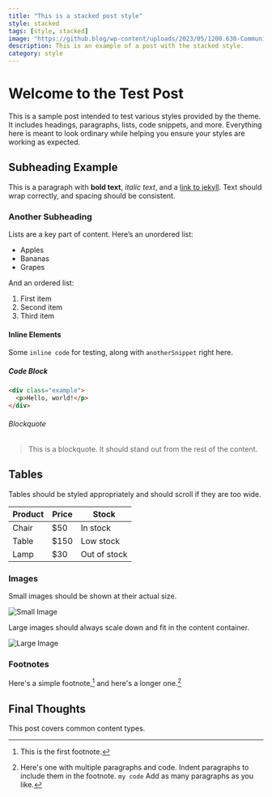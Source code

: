 ```yaml
---
title: "This is a stacked post style"
style: stacked
tags: [style, stacked]
image: "https://github.blog/wp-content/uploads/2023/05/1200.630-Community-wLogo-e1698634509856.png"
description: This is an example of a post with the stacked style.
category: style
---
```

# Welcome to the Test Post

This is a sample post intended to test various styles provided by the theme. It includes headings, paragraphs, lists, code snippets, and more. Everything here is meant to look ordinary while helping you ensure your styles are working as expected.

## Subheading Example

This is a paragraph with **bold text**, *italic text*, and a [link to jekyll](https://jekyllrb.com/). Text should wrap correctly, and spacing should be consistent.

### Another Subheading

Lists are a key part of content. Here’s an unordered list:

- Apples
- Bananas
- Grapes

And an ordered list:

1. First item
2. Second item
3. Third item

#### Inline Elements

Some `inline code` for testing, along with `anotherSnippet` right here.

##### Code Block

```html
<div class="example">
  <p>Hello, world!</p>
</div>
```

###### Blockquote

> This is a blockquote. It should stand out from the rest of the content.

## Tables

Tables should be styled appropriately and should scroll if they are too wide.

| Product  | Price | Stock        |
|----------|-------|--------------|
| Chair    | $50   | In stock     |
| Table    | $150  | Low stock    |
| Lamp     | $30   | Out of stock |

### Images

Small images should be shown at their actual size.

![Small Image](https://placebear.com/g/300/200)

Large images should always scale down and fit in the content container.

![Large Image](https://placebear.com/g/1200/800)

### Footnotes
Here's a simple footnote,[^1] and here's a longer one.[^2]

[^1]: This is the first footnote.

[^2]: Here's one with multiple paragraphs and code.
     Indent paragraphs to include them in the footnote.
     `my code`
     Add as many paragraphs as you like.

## Final Thoughts

This post covers common content types. 
